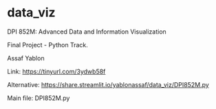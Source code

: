 # data_viz
DPI 852M: Advanced Data and Information Visualization

Final Project - Python Track.

Assaf Yablon

Link:
https://tinyurl.com/3ydwb58f

Alternative:
https://share.streamlit.io/yablonassaf/data_viz/DPI852M.py

Main file: DPI852M.py
